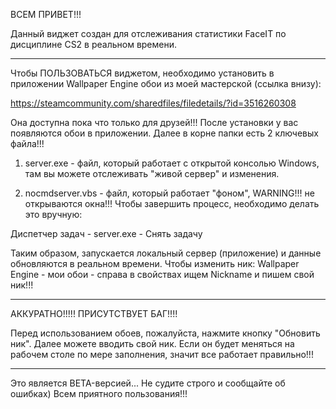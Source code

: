 ВСЕМ ПРИВЕТ!!!

Данный виджет создан для отслеживания статистики FaceIT по дисциплине CS2 в
реальном времени.

--------------------------------------------------------------------------------

Чтобы ПОЛЬЗОВАТЬСЯ виджетом, необходимо установить в приложении Wallpaper Engine
обои из моей мастерской (ссылка внизу):

https://steamcommunity.com/sharedfiles/filedetails/?id=3516260308

Она доступна пока что только для друзей!!! После установки у вас появляются обои
в приложении. Далее в корне папки есть 2 ключевых файла!!!

1. server.exe - файл, который работает с открытой консолью Windows, там вы можете
   отслеживать "живой сервер" и изменения.

2. nocmdserver.vbs - файл, который работает "фоном",  WARNING!!!  не открываются
окна!!! Чтобы завершить процесс, необходимо делать это вручную:

Диспетчер задач - server.exe - Снять задачу

Таким образом, запускается локальный сервер (приложение) и данные обновляются в
реальном времени. Чтобы изменить ник: Wallpaper Engine - мои обои - справа в
свойствах ищем Nickname и пишем свой ник!!!

--------------------------------------------------------------------------------

АККУРАТНО!!!!! ПРИСУТСТВУЕТ БАГ!!!!

Перед использованием обоев, пожалуйста, нажмите кнопку "Обновить ник". Далее
можете вводить свой ник. Если он будет меняться на рабочем столе по мере
заполнения, значит все работает правильно!!!

--------------------------------------------------------------------------------

Это является BETA-версией... Не судите строго и сообщайте об ошибках) Всем
приятного пользования!!!
